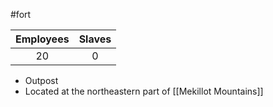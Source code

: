 #fort 

| Employees | Slaves |
| :-: | :-: |
| 20 | 0 |

- Outpost
- Located at the northeastern part of [[Mekillot Mountains]]